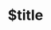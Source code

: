 ---
title: $title
linktitle: $linktitle
articleTitle: $articletitle
second_title: Aspose.Words für .NET
description: $description
type: docs
weight: $weight
url: /de/net/$ref/
---